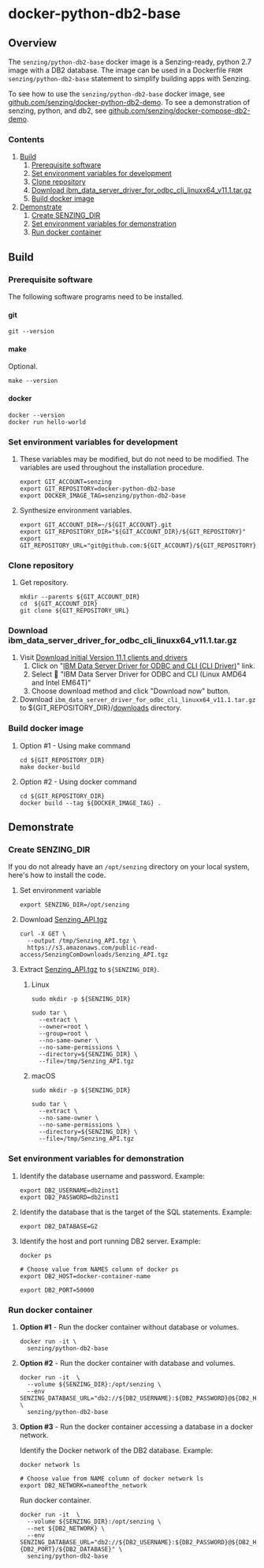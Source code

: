 # docker-python-db2-base

## Overview

The `senzing/python-db2-base` docker image is a Senzing-ready, python 2.7 image with a DB2 database.
The image can be used in a Dockerfile `FROM senzing/python-db2-base` statement to simplify
building apps with Senzing.

To see how to use the `senzing/python-db2-base` docker image, see
[github.com/senzing/docker-python-db2-demo](https://github.com/senzing/docker-python-db2-demo).
To see a demonstration of senzing, python, and db2, see
[github.com/senzing/docker-compose-db2-demo](https://github.com/senzing/docker-compose-db2-demo).

### Contents

1. [Build](#build)
    1. [Prerequisite software](#prerequisite-software)
    1. [Set environment variables for development](#set-environment-variables-for-development)
    1. [Clone repository](#clone-repository)
    1. [Download ibm_data_server_driver_for_odbc_cli_linuxx64_v11.1.tar.gz](#download-ibm_data_server_driver_for_odbc_cli_linuxx64_v111targz)
    1. [Build docker image](#build-docker-image)  
1. [Demonstrate](#demonstrate)
    1. [Create SENZING_DIR](#create-senzing_dir)
    1. [Set environment variables for demonstration](#set-environment-variables-for-demonstration)
    1. [Run docker container](#run-docker-container)

## Build

### Prerequisite software

The following software programs need to be installed.

#### git

```console
git --version
```

#### make

Optional.

```console
make --version
```

#### docker

```console
docker --version
docker run hello-world
```

### Set environment variables for development

1. These variables may be modified, but do not need to be modified.
   The variables are used throughout the installation procedure.

    ```console
    export GIT_ACCOUNT=senzing
    export GIT_REPOSITORY=docker-python-db2-base
    export DOCKER_IMAGE_TAG=senzing/python-db2-base
    ```

1. Synthesize environment variables.

    ```console
    export GIT_ACCOUNT_DIR=~/${GIT_ACCOUNT}.git
    export GIT_REPOSITORY_DIR="${GIT_ACCOUNT_DIR}/${GIT_REPOSITORY}"
    export GIT_REPOSITORY_URL="git@github.com:${GIT_ACCOUNT}/${GIT_REPOSITORY}.git"
    ```

### Clone repository

1. Get repository.

    ```console
    mkdir --parents ${GIT_ACCOUNT_DIR}
    cd  ${GIT_ACCOUNT_DIR}
    git clone ${GIT_REPOSITORY_URL}
    ```

### Download ibm_data_server_driver_for_odbc_cli_linuxx64_v11.1.tar.gz

1. Visit [Download initial Version 11.1 clients and drivers](http://www-01.ibm.com/support/docview.wss?uid=swg21385217)
    1. Click on "[IBM Data Server Driver for ODBC and CLI (CLI Driver)](http://www.ibm.com/services/forms/preLogin.do?source=swg-idsoc97)" link.
    1. Select :radio_button:  "IBM Data Server Driver for ODBC and CLI (Linux AMD64 and Intel EM64T)"
    1. Choose download method and click "Download now" button.
1. Download `ibm_data_server_driver_for_odbc_cli_linuxx64_v11.1.tar.gz` to ${GIT_REPOSITORY_DIR}/[downloads](./downloads) directory.  

### Build docker image

1. Option #1 - Using make command

    ```console
    cd ${GIT_REPOSITORY_DIR}
    make docker-build
    ```

1. Option #2 - Using docker command

    ```console
    cd ${GIT_REPOSITORY_DIR}
    docker build --tag ${DOCKER_IMAGE_TAG} .
    ```

## Demonstrate

### Create SENZING_DIR

If you do not already have an `/opt/senzing` directory on your local system, here's how to install the code.

1. Set environment variable

    ```console
    export SENZING_DIR=/opt/senzing
    ```

1. Download [Senzing_API.tgz](https://s3.amazonaws.com/public-read-access/SenzingComDownloads/Senzing_API.tgz)

    ```console
    curl -X GET \
      --output /tmp/Senzing_API.tgz \
      https://s3.amazonaws.com/public-read-access/SenzingComDownloads/Senzing_API.tgz
    ```

1. Extract [Senzing_API.tgz](https://s3.amazonaws.com/public-read-access/SenzingComDownloads/Senzing_API.tgz)
   to `${SENZING_DIR}`.

    1. Linux

        ```console
        sudo mkdir -p ${SENZING_DIR}

        sudo tar \
          --extract \
          --owner=root \
          --group=root \
          --no-same-owner \
          --no-same-permissions \
          --directory=${SENZING_DIR} \
          --file=/tmp/Senzing_API.tgz
        ```

    1. macOS
        ```console
        sudo mkdir -p ${SENZING_DIR}

        sudo tar \
          --extract \
          --no-same-owner \
          --no-same-permissions \
          --directory=${SENZING_DIR} \
          --file=/tmp/Senzing_API.tgz
        ```

### Set environment variables for demonstration

1. Identify the database username and password.
   Example:

    ```console
    export DB2_USERNAME=db2inst1
    export DB2_PASSWORD=db2inst1
    ```

1. Identify the database that is the target of the SQL statements.
   Example:

    ```console
    export DB2_DATABASE=G2
    ```

1. Identify the host and port running DB2 server.
   Example:

    ```console
    docker ps

    # Choose value from NAMES column of docker ps
    export DB2_HOST=docker-container-name
    ```

    ```console
    export DB2_PORT=50000
    ```

### Run docker container

1. **Option #1** - Run the docker container without database or volumes.

    ```console
    docker run -it \
      senzing/python-db2-base
    ```

1. **Option #2** - Run the docker container with database and volumes.

    ```console
    docker run -it  \
      --volume ${SENZING_DIR}:/opt/senzing \
      --env SENZING_DATABASE_URL="db2://${DB2_USERNAME}:${DB2_PASSWORD}@${DB2_HOST}:${DB2_PORT}/${DB2_DATABASE}" \
      senzing/python-db2-base
    ```

1. **Option #3** - Run the docker container accessing a database in a docker network.

    Identify the Docker network of the DB2 database.
    Example:

    ```console
    docker network ls

    # Choose value from NAME column of docker network ls
    export DB2_NETWORK=nameofthe_network
    ```

    Run docker container.

    ```console
    docker run -it  \
      --volume ${SENZING_DIR}:/opt/senzing \
      --net ${DB2_NETWORK} \
      --env SENZING_DATABASE_URL="db2://${DB2_USERNAME}:${DB2_PASSWORD}@${DB2_HOST}:{DB2_PORT}/${DB2_DATABASE}" \
      senzing/python-db2-base
    ```
